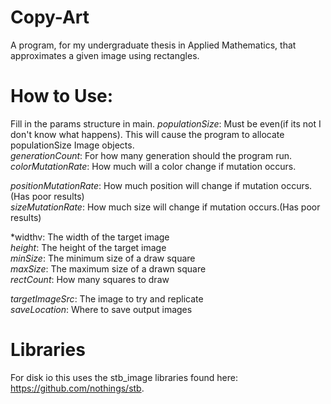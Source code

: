 # Copy-Art
A program, for my undergraduate thesis in Applied Mathematics, that approximates a given image using rectangles.

# How to Use:
Fill in the params structure in main.
*populationSize*: Must be even(if its not I don't know what happens). This will cause the program to allocate populationSize Image objects.  
*generationCount*: For how many generation should the program run.  
*colorMutationRate*: How much will a color change if mutation occurs.  

*positionMutationRate*: How much position will change if mutation occurs.(Has poor results)  
*sizeMutationRate*: How much size will change if mutation occurs.(Has poor results)  

*widthv: The width of the target image  
*height*: The height of the target image  
*minSize*: The minimum size of a draw square  
*maxSize*: The maximum size of a drawn square  
*rectCount*: How many squares to draw  

*targetImageSrc*: The image to try and replicate  
*saveLocation*: Where to save output images  

# Libraries
For disk io this uses the stb_image libraries found here: https://github.com/nothings/stb.

